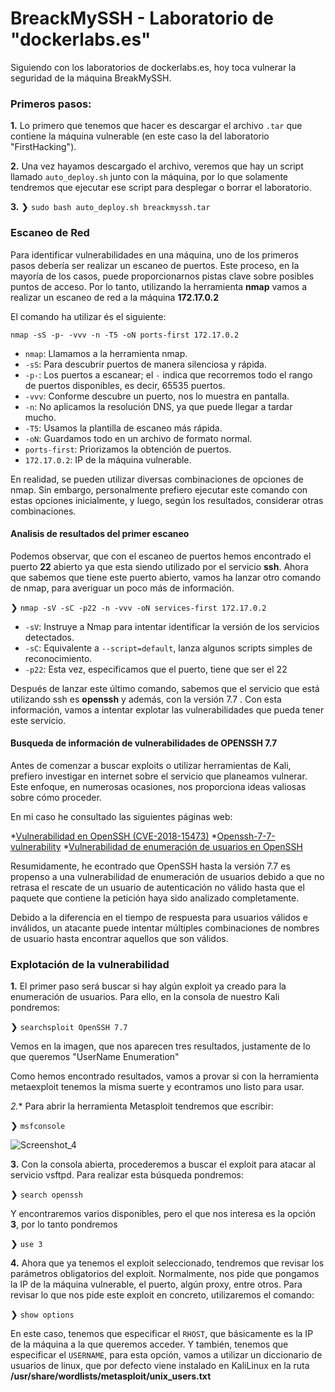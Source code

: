 # BreackMySSH - Laboratorio de "dockerlabs.es"

Siguiendo con los laboratorios de dockerlabs.es, hoy toca vulnerar la seguridad de la máquina BreakMySSH.

### Primeros pasos:

**1.** Lo primero que tenemos que hacer es descargar el archivo `.tar` que contiene la máquina vulnerable (en este caso la del laboratorio "FirstHacking").

**2.** Una vez hayamos descargado el archivo, veremos que hay un script llamado `auto_deploy.sh` junto con la máquina, por lo que solamente tendremos que ejecutar ese script para desplegar o borrar el laboratorio.

**3.** ❯ `sudo bash auto_deploy.sh breackmyssh.tar`

### Escaneo de Red

Para identificar vulnerabilidades en una máquina, uno de los primeros pasos debería ser realizar un escaneo de puertos. Este proceso, en la mayoría de los casos, puede proporcionarnos pistas clave sobre posibles puntos de acceso.
Por lo tanto, utilizando la herramienta **nmap** vamos a realizar un escaneo de red a la máquina **172.17.0.2**

El comando ha utilizar és el siguiente: 

`nmap -sS -p- -vvv -n -T5 -oN ports-first 172.17.0.2`

* `nmap`: Llamamos a la herramienta nmap.
* `-sS`:  Para descubrir puertos de manera silenciosa y rápida.
* `-p-`:  Los puertos a escanear; el `-` indica que recorremos todo el rango de puertos disponibles, es decir, 65535 puertos.
* `-vvv`: Conforme descubre un puerto, nos lo muestra en pantalla.
* `-n`: No aplicamos la resolución DNS, ya que puede llegar a tardar mucho.
* `-T5`: Usamos la plantilla de escaneo más rápida.
* `-oN`: Guardamos todo en un archivo de formato normal.
* `ports-first`: Priorizamos la obtención de puertos.
* `172.17.0.2`: IP de la máquina vulnerable.

En realidad, se pueden utilizar diversas combinaciones de opciones de nmap. Sin embargo, personalmente prefiero ejecutar este comando con estas opciones inicialmente, y luego, según los resultados, considerar otras combinaciones.

#### Analisis de resultados del primer escaneo

Podemos observar, que con el escaneo de puertos hemos encontrado el puerto **22** abierto ya que esta siendo utilizado por el servicio **ssh**.
Ahora que sabemos que tiene este puerto abierto, vamos ha lanzar otro comando de nmap, para averiguar un poco más de información.

❯ `nmap -sV -sC -p22 -n -vvv -oN services-first 172.17.0.2`

* `-sV`: Instruye a Nmap para intentar identificar la versión de los servicios detectados.
* `-sC`: Equivalente a `--script=default`, lanza algunos scripts simples de reconocimiento.
* `-p22`: Esta vez, especificamos que el puerto, tiene que ser el 22


Después de lanzar este último comando, sabemos que el servicio que está utilizando ssh es **openssh** y además, con la versión 7.7 .
Con esta información, vamos a intentar explotar las vulnerabilidades que pueda tener este servicio.

#### Busqueda de información de vulnerabilidades de OPENSSH 7.7

Antes de comenzar a buscar exploits o utilizar herramientas de Kali, prefiero investigar en internet sobre el servicio que planeamos vulnerar. Este enfoque, en numerosas ocasiones, nos proporciona ideas valiosas sobre cómo proceder.

En mi caso he consultado las siguientes páginas web:

*[Vulnerabilidad en OpenSSH (CVE-2018-15473)](https://www.incibe.es/incibe-cert/alerta-temprana/vulnerabilidades/cve-2018-15473)
*[Openssh-7-7-vulnerability](https://medium.com/@lcolin250/openssh-7-7-vulnerability-b6886e82f6f6)
*[Vulnerabilidad de enumeración de usuarios en OpenSSH](https://www.hackplayers.com/2018/10/enumeracion-de-usuarios-openssh.html)

Resumidamente, he econtrado que OpenSSH hasta la versión 7.7 es propenso a una vulnerabilidad de enumeración de usuarios debido a que no retrasa el rescate de un usuario de autenticación no válido hasta que el paquete que contiene la petición haya sido analizado completamente.

Debido a la diferencia en el tiempo de respuesta para usuarios válidos e inválidos, un atacante puede intentar múltiples combinaciones de nombres de usuario hasta encontrar aquellos que son válidos.

### Explotación de la vulnerabilidad

**1.** El primer paso será buscar si hay algún exploit ya creado para la enumeración de usuarios. Para ello, en la consola de nuestro Kali pondremos: 

❯ `searchsploit OpenSSH 7.7`

Vemos en la imagen, que nos aparecen tres resultados, justamente de lo que queremos "UserName Enumeration"

Como hemos encontrado resultados, vamos a provar si con la herramienta metaexploit tenemos la misma suerte y econtramos uno listo para usar.

*2.** Para abrir la herramienta Metasploit tendremos que escribir: 

❯ `msfconsole`

![Screenshot_4](https://github.com/user-attachments/assets/a73ea429-1824-48cd-b3b4-a8d84e34d3d3)

**3.** Con la consola abierta, procederemos a buscar el exploit para atacar al servicio vsftpd. Para realizar esta búsqueda pondremos:

❯ `search openssh`

Y encontraremos varios disponibles, pero el que nos interesa es la opción **3**, por lo tanto pondremos 

❯ `use 3`

**4.** Ahora que ya tenemos el exploit seleccionado, tendremos que revisar los parámetros obligatorios del exploit. Normalmente, nos pide que pongamos la IP de la máquina vulnerable, el puerto, algún proxy, entre otros. Para revisar lo que nos pide este exploit en concreto, utilizaremos el comando: 

❯ `show options`

En este caso, tenemos que especificar el  `RHOST`, que básicamente es la IP de la máquina a la que queremos acceder. Y también, tenemos que especificar el `USERNAME`, para esta opción, vamos a utilizar un diccionario de usuarios de linux, que por defecto viene instalado en KaliLinux en la ruta **/usr/share/wordlists/metasploit/unix_users.txt**